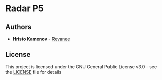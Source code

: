 # Radar P5

## Authors

- **Hristo Kamenov** - [Revanee](https://github.com/Revanee)

## License

This project is licensed under the GNU General Public License v3.0 - see the [LICENSE](LICENSE) file for details

